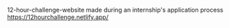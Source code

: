 12-hour-challenge-website made during an internship's application process
https://12hourchallenge.netlify.app/
